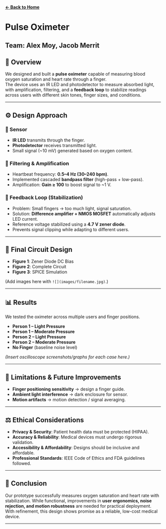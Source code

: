 **[← Back to Home](../README.md)**

# Pulse Oximeter
**Team:** Alex Moy, Jacob Merrit  
---

## 📌 Overview  
We designed and built a **pulse oximeter** capable of measuring blood oxygen saturation and heart rate through a finger.  
The device uses an IR LED and photodetector to measure absorbed light, with amplification, filtering, and a **feedback loop** to stabilize readings across users with different skin tones, finger sizes, and conditions.  

---

## ⚙️ Design Approach  
### 🔹 Sensor  
- **IR LED** transmits through the finger.  
- **Photodetector** receives transmitted light.  
- Small signal (~10 mV) generated based on oxygen content.  

### 🔹 Filtering & Amplification  
- Heartbeat frequency: **0.5–4 Hz (30–240 bpm)**.  
- Implemented cascaded **bandpass filter** (high-pass + low-pass).  
- Amplification: **Gain ≥ 100** to boost signal to ~1 V.  

### 🔹 Feedback Loop (Stabilization)  
- Problem: Small fingers → too much light, signal saturation.  
- Solution: **Difference amplifier + NMOS MOSFET** automatically adjusts LED current.  
- Reference voltage stabilized using a **4.7 V zener diode**.  
- Prevents signal clipping while adapting to different users.  

---

## 📐 Final Circuit Design  
- **Figure 1**: Zener Diode DC Bias  
- **Figure 2**: Complete Circuit  
- **Figure 3**: SPICE Simulation  

(Add images here with `![](images/filename.jpg)`.)

---

## 📊 Results  
We tested the oximeter across multiple users and finger positions.  

- **Person 1 – Light Pressure**  
- **Person 1 – Moderate Pressure**  
- **Person 2 – Light Pressure**  
- **Person 2 – Moderate Pressure**  
- **No Finger** (baseline noise level)  

*(Insert oscilloscope screenshots/graphs for each case here.)*

---

## 🚧 Limitations & Future Improvements  
- **Finger positioning sensitivity** → design a finger guide.  
- **Ambient light interference** → dark enclosure for sensor.  
- **Motion artifacts** → motion detection / signal averaging.  

---

## ⚖️ Ethical Considerations  
- **Privacy & Security**: Patient health data must be protected (HIPAA).  
- **Accuracy & Reliability**: Medical devices must undergo rigorous validation.  
- **Accessibility & Affordability**: Designs should be inclusive and affordable.  
- **Professional Standards**: IEEE Code of Ethics and FDA guidelines followed.  

---

## 📝 Conclusion  
Our prototype successfully measures oxygen saturation and heart rate with stabilization. While functional, improvements in **user ergonomics, noise rejection, and motion robustness** are needed for practical deployment. With refinement, this design shows promise as a reliable, low-cost medical device.  

---

